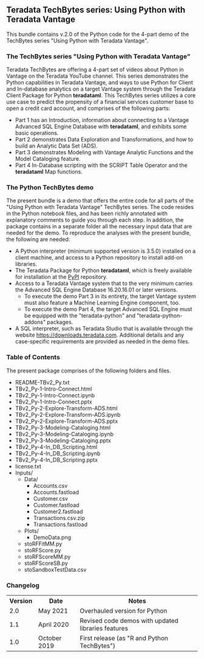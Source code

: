 ## Teradata TechBytes series: Using Python with Teradata Vantage

This bundle contains v.2.0 of the Python code for the 4-part demo of the TechBytes series "Using Python with Teradata Vantage".

### The TechBytes series "Using Python with Teradata Vantage"

Teradata TechBytes are offering a 4-part set of videos about Python in Vantage on the Teradata YouTube channel. This series demonstrates the Python capabilities in Teradata Vantage, and ways to use Python for Client and In-database analytics on a target Vantage system through the Teradata Client Package for Python **teradataml**. This TechBytes series utilizes a core use case to predict the propensity of a financial services customer base to open a credit card account, and comprises of the following parts:

* Part 1 has an Introduction, information about connecting to a Vantage Advanced SQL Engine Database with **teradataml**, and exhibits some basic operations.
* Part 2 demonstrates Data Exploration and Transformations, and how to build an Analytic Data Set (ADS).
* Part 3 demonstrates Modeling with Vantage Analytic Functions and the Model Cataloging feature.
* Part 4 In-Database scripting with the SCRIPT Table Operator and the **teradataml** Map functions.

### The Python TechBytes demo

The present bundle is a demo that offers the entire code for all parts of the "Using Python with Teradata Vantage" TechBytes series. The code resides in the Python notebook files, and has been richly annotated with explanatory comments to guide you through each step. In addition, the package contains in a separate folder all the necessary input data that are needed for the demo. To reproduce the analyses with the present bundle, the following are needed:

* A Python interpreter (minimum supported version is 3.5.0) installed on a client machine, and access to a Python repository to install add-on libraries.
* The Teradata Package for Python **teradataml**, which is freely available for installation at the [PyPI](https://pypi.org/project/teradataml) repository.
* Access to a Teradata Vantage system that to the very minimum carries the Advanced SQL Engine Database 16.20.16.01 or later versions.
   + To execute the demo Part 3 in its entirety, the target Vantage system must also feature a Machine Learning Engine component, too.
   + To execute the demo Part 4, the target Advanced SQL Engine must be equipped with the "teradata-python" and "teradata-python-addons" packages.
* A SQL interpreter, such as Teradata Studio that is available through the website https://downloads.teradata.com.
Additional details and any case-specific requirements are provided as needed in the demo files.

### Table of Contents

The present package comprises of the following folders and files.

* README-TBv2_Py.txt
* TBv2_Py-1-Intro-Connect.html
* TBv2_Py-1-Intro-Connect.ipynb
* TBv2_Py-1-Intro-Connect.pptx
* TBv2_Py-2-Explore-Transform-ADS.html
* TBv2_Py-2-Explore-Transform-ADS.ipynb
* TBv2_Py-2-Explore-Transform-ADS.pptx
* TBv2_Py-3-Modeling-Cataloging.html
* TBv2_Py-3-Modeling-Cataloging.ipynb
* TBv2_Py-3-Modeling-Cataloging.pptx
* TBv2_Py-4-In_DB_Scripting.html
* TBv2_Py-4-In_DB_Scripting.ipynb
* TBv2_Py-4-In_DB_Scripting.pptx
* license.txt
* Inputs/
    + Data/
        + Accounts.csv
        + Accounts.fastload
        + Customer.csv
        + Customer.fastload
        + Customer2.fastload
        + Transactions.csv.zip
        + Transactions.fastload
    + Plots/
        + DemoData.png
    + stoRFFitMM.py
    + stoRFScore.py
    + stoRFScoreMM.py
    + stoRFScoreSB.py
    + stoSandboxTestData.csv

### Changelog

<table>
  <tr>
    <th>Version</th>
    <th>Date</th>
    <th>Notes</th>
 </tr>
 <tr>
   <td>2.0</td>
   <td>May 2021</td>
   <td>Overhauled version for Python</td>
  </tr>
  <tr>
    <td>1.1</td>
    <td>April 2020</td>
    <td>Revised code demos with updated libraries features</td>
  </tr>
  <tr>
    <td>1.0</td>
    <td>October 2019</td>
    <td>First release (as "R and Python TechBytes")</td>
  </tr>
</table>
